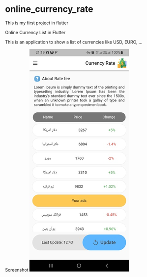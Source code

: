 # online_currency_rate

This is my first project in flutter

Online Currency List in Flutter

This is an application to show a list of currencies like USD, EURO, ...

Screenshot
![alt text](https://github.com/rj2mcode/online_currency_rate/blob/master/screenshot/screenshot.jpg?raw=true)
